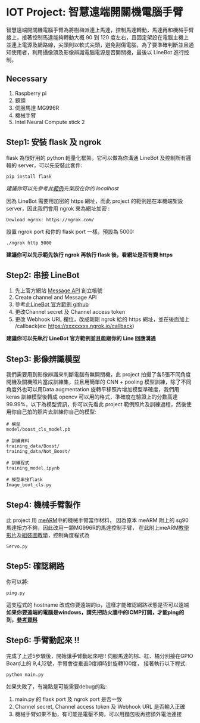 # IOT Project: 智慧遠端開關機電腦手臂

智慧遠端開關機電腦手臂為將樹梅派連上馬達，控制馬達轉動，馬達再和機械手臂接上，接著控制馬達能夠轉動大概 90 到 120 度左右，且固定架設在電腦主機上並連上電源及網路線，尖頭則以軟式尖頭，避免刮傷電腦，為了要準確判斷並且通知使用者，利用攝像頭及影像辨識電腦電源是否開關機，最後以 LineBot 進行控制。

## Necessary
1. Raspberry pi
2. 鏡頭
3. 伺服馬達 MG996R
4. 機械手臂
5. Intel Neural Compute stick 2

## Step1: 安裝 flask 及 ngrok
flask 為很好用的 python 輕量化框架，它可以做為你溝通 LineBot 及控制所有邏輯的 server，可以先安裝此套件:
```shell
pip install flask
```
*建議你可以先參考此[範例](https://projects.raspberrypi.org/en/projects/python-web-server-with-flask)先架設在你的 localhost*

因為 LineBot 需要用加密的 https 網址，而此 project 的範例是在本機端架設 server，因此我們會用 ngrok 來為網址加密 :
```shell
Dowload ngrok: https://ngrok.com/
```
設置 ngrok port 和你的 flask port 一樣，預設為 5000:
```shell
./ngrok http 5000
```
**建議你可以先示範先執行 ngrok 再執行 flask 後，看網址是否有變 https**

## Step2: 串接 LineBot
1. 先上官方網站 [Message API](https://developers.line.biz/zh-hant/services/messaging-api/) 創立帳號
2. Create channel and Message API
3. 參考此[LineBot 官方範例 github](https://github.com/line/line-bot-sdk-python)
4. 更改Channel secret 及 Channel access token
5. 更改 Webhook URL 欄位，改成剛剛 ngrok 給的 https 網址，並在後面加上 /callback(ex: https://xxxxxxxx.ngrok.io/callback)

**建議你可以先執行 LineBot 官方範例並且能跟你的 Line 回應溝通**

## Step3: 影像辨識模型
我們需要用到影像辨識來判斷電腦有無開關機，此 project 拍攝了各5張不同角度開機及關機照片當成訓練集，並且用簡單的 CNN + pooling 模型訓練，除了不同角度外也可以用Data augmentation 旋轉平移照片增加模型準確度，我們用 keras 訓練模型後轉成 opencv 可以用的格式，準確度在驗證上的分數高達99.99%，以下為模型資訊，你可以先看此 project 範例照片及訓練過程，然後使用你自己拍的照片去訓練你自己的模型:
```shell
# 模型
model/boost_cls_model.pb

# 訓練資料 
training_data/Boost/
training_data/Not_Boost/

# 訓練程式
training_model.ipynb

# 模型串接flask
Image_boot_cls.py
```


## Step4: 機械手臂製作
此 project 用 [meARM](https://m.ruten.com.tw/goods/show.php?g=21928057912376&fbclid=IwAR2dA_oOykf56BuWX7ER6rZLLNIGhjvFxnxaJcyj9RfDjTxjq0tZaL-17es)中的機械手臂當作材料，
因為原本 meARM 附上的 sg90 馬達扭力不夠，因此改用一顆MG996R的馬達控制手臂，
在此附上meARM[教學影片](http://www.youtube.com/watch?v=xlwTzrsWs48)及[組裝圖教學](https://active.clewm.net/Dsz5aQ?qururl)，控制角度程式為
```shell
Servo.py
```

## Step5: 確認網路
你可以將:
```shell
ping.py
```
這支程式的 hostname 改成你要遠端的ip，這樣才能確認網路狀態是否可以遠端
**如果你要遠端的電腦是windows，請先把防火牆中的ICMP打開，才能ping的到，[參考資料](https://benson82208.pixnet.net/blog/post/43829710-%E8%A7%A3%E6%B1%BAping%E4%B8%8D%E5%88%B0windows-10-%E6%96%B9%E6%B3%95)**

## Step6: 手臂動起來 !!
完成了上述5步驟後，開始讓手臂動起來吧!! 
伺服馬達的棕、紅、橘分別接在GPIO Board上的 9,4,12號，手臂會從垂直0度順時針旋轉100度，
接著執行以下程式:
```shell
python main.py
```
如果失敗了，有幾點是可能需要debug的點:
1. main.py 的 flask port 及 ngrok port 是否一致 
2. Channel secret, Channel access token 及 Webhook URL 是否輸入正確
3. 機械手臂如果不動，有可能是電壓不夠，可以用麵包板再接額外電池連接

























